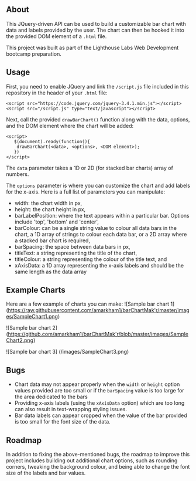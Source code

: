## About ##

This JQuery-driven API can be used to build a customizable bar chart with data and labels provided by the user. The chart can then be hooked it into the provided DOM element of a ```.html``` file. 

This project was built as part of the Lighthouse Labs Web Development bootcamp preparation.

## Usage ##

First, you need to enable JQuery and link the ```/script.js``` file included in this repository in the header of your ```.html``` file:
```
<script src="https://code.jquery.com/jquery-3.4.1.min.js"></script>
<script src="/script.js" type="text/javascript"></script>
```

Next, call the provided ```drawBarChart()``` function along with the data, options, and the DOM element where the chart will be added:
```
<script>
   $(document).ready(function(){
    drawBarChart(<data>, <options>, <DOM element>);
   })
</script>
```

The ```data``` parameter takes a 1D or 2D (for stacked bar charts) array of numbers.

The ```options``` parameter is where you can customize the chart and add labels for the x-axis. Here is a full list of parameters you can manipulate:
- width: the chart width in px,
- height: the chart height in px,
- barLabelPosition: where the text appears within a particular bar. Options include 'top', 'bottom' and 'center',
- barColour: can be a single string value to colour all data bars in the chart, a 1D array of strings to colour each data bar, or a 2D array where a stacked bar chart is required,
- barSpacing: the space between data bars in px,
- titleText: a string representing the title of the chart,
- titleColour: a string representing the colour of the title text, and
- xAxisData: a 1D array representing the x-axis labels and should be the same length as the data array

## Example Charts ##

Here are a few example of charts you can make:
![Sample bar chart 1]
(https://raw.githubusercontent.com/amarkham1/barChartMak'r/master/images/SampleChart1.png)

![Sample bar chart 2]
(https://github.com/amarkham1/barChartMak'r/blob/master/images/SampleChart2.png)

![Sample bar chart 3]
(/images/SampleChart3.png)

## Bugs ##

- Chart data may not appear properly when the ```width``` or ```height``` option values provided are too small or if the ```barSpacing``` value is too large for the area dedicated to the bars
- Providing x-axis labels (using the ```xAxisData``` option) which are too long can also result in text-wrapping styling issues.
- Bar data labels can appear cropped when the value of the bar provided is too small for the font size of the data.

## Roadmap ##

In addition to fixing the above-mentioned bugs, the roadmap to improve this project includes building out additional chart options, such as rounding corners, tweaking the background colour, and being able to change the font size of the labels and bar values.
